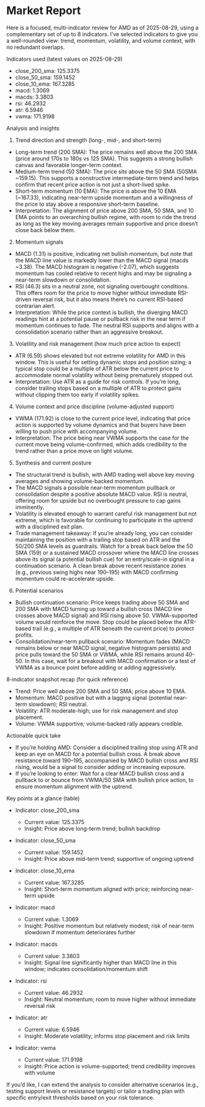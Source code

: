 # Market Report

Here is a focused, multi-indicator review for AMD as of 2025-08-29, using a complementary set of up to 8 indicators. I’ve selected indicators to give you a well-rounded view: trend, momentum, volatility, and volume context, with no redundant overlaps.

Indicators used (latest values on 2025-08-29)
- close_200_sma: 125.3375
- close_50_sma: 159.1452
- close_10_ema: 167.3285
- macd: 1.3069
- macds: 3.3803
- rsi: 46.2932
- atr: 6.5946
- vwma: 171.9198

Analysis and insights

1) Trend direction and strength (long-, mid-, and short-term)
- Long-term trend (200 SMA): The price remains well above the 200 SMA (price around 170s to 180s vs 125 SMA). This suggests a strong bullish canvas and favorable longer-term context.
- Medium-term trend (50 SMA): The price sits above the 50 SMA (50SMA ~159.15). This supports a constructive intermediate-term trend and helps confirm that recent price action is not just a short-lived spike.
- Short-term momentum (10 EMA): The price is above the 10 EMA (~167.33), indicating near-term upside momentum and a willingness of the price to stay above a responsive short-term baseline.
- Interpretation: The alignment of price above 200 SMA, 50 SMA, and 10 EMA points to an overarching bullish regime, with room to ride the trend as long as the key moving averages remain supportive and price doesn’t close back below them.

2) Momentum signals
- MACD (1.31) is positive, indicating net bullish momentum, but note that the MACD line value is markedly lower than the MACD signal (macds ~3.38). The MACD histogram is negative (-2.07), which suggests momentum has cooled relative to recent highs and may be signaling a near-term slowdown or consolidation.
- RSI (46.3) sits in a neutral zone, not signaling overbought conditions. This offers room for the price to move higher without immediate RSI-driven reversal risk, but it also means there’s no current RSI-based contrarian alert.
- Interpretation: While the price context is bullish, the diverging MACD readings hint at a potential pause or pullback risk in the near term if momentum continues to fade. The neutral RSI supports and aligns with a consolidation scenario rather than an aggressive breakout.

3) Volatility and risk management (how much price action to expect)
- ATR (6.59) shows elevated but not extreme volatility for AMD in this window. This is useful for setting dynamic stops and position sizing; a typical stop could be a multiple of ATR below the current price to accommodate normal volatility without being prematurely stopped out.
- Interpretation: Use ATR as a guide for risk controls. If you’re long, consider trailing stops based on a multiple of ATR to protect gains without clipping them too early if volatility spikes.

4) Volume context and price discipline (volume-adjusted support)
- VWMA (171.92) is close to the current price level, indicating that price action is supported by volume dynamics and that buyers have been willing to push price with accompanying volume.
- Interpretation: The price being near VWMA supports the case for the current move being volume-confirmed, which adds credibility to the trend rather than a price move on light volume.

5) Synthesis and current posture
- The structural trend is bullish, with AMD trading well above key moving averages and showing volume-backed momentum.
- The MACD signals a possible near-term momentum pullback or consolidation despite a positive absolute MACD value. RSI is neutral, offering room for upside but no overbought pressure to cap gains imminently.
- Volatility is elevated enough to warrant careful risk management but not extreme, which is favorable for continuing to participate in the uptrend with a disciplined exit plan.
- Trade management takeaway: If you’re already long, you can consider maintaining the position with a trailing stop based on ATR and the 50/200 SMA levels as guardrails. Watch for a break back below the 50 SMA (159) or a sustained MACD crossover where the MACD line crosses above its signal (a potential bullish cue) for an entry/scale-in signal in a continuation scenario. A clean break above recent resistance zones (e.g., previous swing highs near 190–195) with MACD confirming momentum could re-accelerate upside.

6) Potential scenarios
- Bullish continuation scenario: Price keeps trading above 50 SMA and 200 SMA with MACD turning up toward a bullish cross (MACD line crosses above MACD signal) and RSI rising above 50. VWMA-supported volume would reinforce the move. Stop could be placed below the ATR-based trail (e.g., a multiple of ATR beneath the current price) to protect profits.
- Consolidation/near-term pullback scenario: Momentum fades (MACD remains below or near MACD signal, negative histogram persists) and price pulls toward the 50 SMA or VWMA, while RSI remains around 40-50. In this case, wait for a breakout with MACD confirmation or a test of VWMA as a bounce point before adding or adding aggressively.

8-indicator snapshot recap (for quick reference)
- Trend: Price well above 200 SMA and 50 SMA; price above 10 EMA.
- Momentum: MACD positive but with a lagging signal (potential near-term slowdown); RSI neutral.
- Volatility: ATR moderate-high; use for risk management and stop placement.
- Volume: VWMA supportive; volume-backed rally appears credible.

Actionable quick take
- If you’re holding AMD: Consider a disciplined trailing stop using ATR and keep an eye on MACD for a potential bullish cross. A break above resistance toward 190–195, accompanied by MACD bullish cross and RSI rising, would be a signal to consider adding or increasing exposure.
- If you’re looking to enter: Wait for a clear MACD bullish cross and a pullback to or bounce from VWMA/50 SMA with bullish price action, to ensure momentum alignment with the uptrend.

Key points at a glance (table)

- Indicator: close_200_sma
  - Current value: 125.3375
  - Insight: Price above long-term trend; bullish backdrop

- Indicator: close_50_sma
  - Current value: 159.1452
  - Insight: Price above mid-term trend; supportive of ongoing uptrend

- Indicator: close_10_ema
  - Current value: 167.3285
  - Insight: Short-term momentum aligned with price; reinforcing near-term upside

- Indicator: macd
  - Current value: 1.3069
  - Insight: Positive momentum but relatively modest; risk of near-term slowdown if momentum deteriorates further

- Indicator: macds
  - Current value: 3.3803
  - Insight: Signal line significantly higher than MACD line in this window; indicates consolidation/momentum shift

- Indicator: rsi
  - Current value: 46.2932
  - Insight: Neutral momentum; room to move higher without immediate reversal risk

- Indicator: atr
  - Current value: 6.5946
  - Insight: Moderate volatility; informs stop placement and risk limits

- Indicator: vwma
  - Current value: 171.9198
  - Insight: Price action is volume-supported; trend credibility improves with volume

If you’d like, I can extend the analysis to consider alternative scenarios (e.g., testing support levels or resistance targets) or tailor a trading plan with specific entry/exit thresholds based on your risk tolerance.
